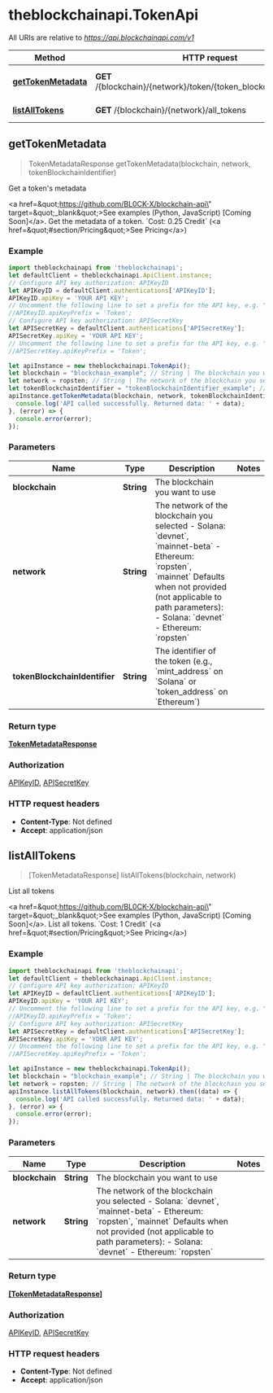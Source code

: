 # theblockchainapi.TokenApi

All URIs are relative to *https://api.blockchainapi.com/v1*

Method | HTTP request | Description
------------- | ------------- | -------------
[**getTokenMetadata**](TokenApi.md#getTokenMetadata) | **GET** /{blockchain}/{network}/token/{token_blockchain_identifier} | Get a token&#39;s metadata
[**listAllTokens**](TokenApi.md#listAllTokens) | **GET** /{blockchain}/{network}/all_tokens | List all tokens



## getTokenMetadata

> TokenMetadataResponse getTokenMetadata(blockchain, network, tokenBlockchainIdentifier)

Get a token&#39;s metadata

&lt;a href&#x3D;\&quot;https://github.com/BL0CK-X/blockchain-api\&quot; target&#x3D;\&quot;_blank\&quot;&gt;See examples (Python, JavaScript) [Coming Soon]&lt;/a&gt;.      Get the metadata of a token.  &#x60;Cost: 0.25 Credit&#x60; (&lt;a href&#x3D;\&quot;#section/Pricing\&quot;&gt;See Pricing&lt;/a&gt;)

### Example

```javascript
import theblockchainapi from 'theblockchainapi';
let defaultClient = theblockchainapi.ApiClient.instance;
// Configure API key authorization: APIKeyID
let APIKeyID = defaultClient.authentications['APIKeyID'];
APIKeyID.apiKey = 'YOUR API KEY';
// Uncomment the following line to set a prefix for the API key, e.g. "Token" (defaults to null)
//APIKeyID.apiKeyPrefix = 'Token';
// Configure API key authorization: APISecretKey
let APISecretKey = defaultClient.authentications['APISecretKey'];
APISecretKey.apiKey = 'YOUR API KEY';
// Uncomment the following line to set a prefix for the API key, e.g. "Token" (defaults to null)
//APISecretKey.apiKeyPrefix = 'Token';

let apiInstance = new theblockchainapi.TokenApi();
let blockchain = "blockchain_example"; // String | The blockchain you want to use 
let network = ropsten; // String | The network of the blockchain you selected  - Solana: `devnet`, `mainnet-beta` - Ethereum: `ropsten`, `mainnet`  Defaults when not provided (not applicable to path parameters): - Solana: `devnet` - Ethereum: `ropsten`
let tokenBlockchainIdentifier = "tokenBlockchainIdentifier_example"; // String | The identifier of the token (e.g., `mint_address` on `Solana` or `token_address` on `Ethereum`) 
apiInstance.getTokenMetadata(blockchain, network, tokenBlockchainIdentifier).then((data) => {
  console.log('API called successfully. Returned data: ' + data);
}, (error) => {
  console.error(error);
});

```

### Parameters


Name | Type | Description  | Notes
------------- | ------------- | ------------- | -------------
 **blockchain** | **String**| The blockchain you want to use  | 
 **network** | **String**| The network of the blockchain you selected  - Solana: &#x60;devnet&#x60;, &#x60;mainnet-beta&#x60; - Ethereum: &#x60;ropsten&#x60;, &#x60;mainnet&#x60;  Defaults when not provided (not applicable to path parameters): - Solana: &#x60;devnet&#x60; - Ethereum: &#x60;ropsten&#x60; | 
 **tokenBlockchainIdentifier** | **String**| The identifier of the token (e.g., &#x60;mint_address&#x60; on &#x60;Solana&#x60; or &#x60;token_address&#x60; on &#x60;Ethereum&#x60;)  | 

### Return type

[**TokenMetadataResponse**](TokenMetadataResponse.md)

### Authorization

[APIKeyID](../README.md#APIKeyID), [APISecretKey](../README.md#APISecretKey)

### HTTP request headers

- **Content-Type**: Not defined
- **Accept**: application/json


## listAllTokens

> [TokenMetadataResponse] listAllTokens(blockchain, network)

List all tokens

&lt;a href&#x3D;\&quot;https://github.com/BL0CK-X/blockchain-api\&quot; target&#x3D;\&quot;_blank\&quot;&gt;See examples (Python, JavaScript) [Coming Soon]&lt;/a&gt;.      List all tokens.  &#x60;Cost: 1 Credit&#x60; (&lt;a href&#x3D;\&quot;#section/Pricing\&quot;&gt;See Pricing&lt;/a&gt;)

### Example

```javascript
import theblockchainapi from 'theblockchainapi';
let defaultClient = theblockchainapi.ApiClient.instance;
// Configure API key authorization: APIKeyID
let APIKeyID = defaultClient.authentications['APIKeyID'];
APIKeyID.apiKey = 'YOUR API KEY';
// Uncomment the following line to set a prefix for the API key, e.g. "Token" (defaults to null)
//APIKeyID.apiKeyPrefix = 'Token';
// Configure API key authorization: APISecretKey
let APISecretKey = defaultClient.authentications['APISecretKey'];
APISecretKey.apiKey = 'YOUR API KEY';
// Uncomment the following line to set a prefix for the API key, e.g. "Token" (defaults to null)
//APISecretKey.apiKeyPrefix = 'Token';

let apiInstance = new theblockchainapi.TokenApi();
let blockchain = "blockchain_example"; // String | The blockchain you want to use 
let network = ropsten; // String | The network of the blockchain you selected  - Solana: `devnet`, `mainnet-beta` - Ethereum: `ropsten`, `mainnet`  Defaults when not provided (not applicable to path parameters): - Solana: `devnet` - Ethereum: `ropsten`
apiInstance.listAllTokens(blockchain, network).then((data) => {
  console.log('API called successfully. Returned data: ' + data);
}, (error) => {
  console.error(error);
});

```

### Parameters


Name | Type | Description  | Notes
------------- | ------------- | ------------- | -------------
 **blockchain** | **String**| The blockchain you want to use  | 
 **network** | **String**| The network of the blockchain you selected  - Solana: &#x60;devnet&#x60;, &#x60;mainnet-beta&#x60; - Ethereum: &#x60;ropsten&#x60;, &#x60;mainnet&#x60;  Defaults when not provided (not applicable to path parameters): - Solana: &#x60;devnet&#x60; - Ethereum: &#x60;ropsten&#x60; | 

### Return type

[**[TokenMetadataResponse]**](TokenMetadataResponse.md)

### Authorization

[APIKeyID](../README.md#APIKeyID), [APISecretKey](../README.md#APISecretKey)

### HTTP request headers

- **Content-Type**: Not defined
- **Accept**: application/json

